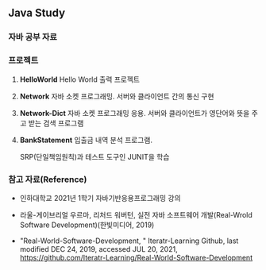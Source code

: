 ## Java Study

### 자바 공부 자료

### 프로젝트

1. __HelloWorld__
   Hello World 출력 프로젝트

2. __Network__
   자바 소켓 프로그래밍.
   서버와 클라이언트 간의 통신 구현

3. __Network-Dict__
   자바 소켓 프로그래밍 응용.
   서버와 클라이언트가 영단어와 뜻을 주고 받는 검색 프로그램

4. __BankStatement__
   입출금 내역 분석 프로그램.

   SRP(단일책임원칙)과 테스트 도구인 JUNIT을 학습



### 참고 자료(Reference)

- 인하대학교 2021년 1학기 자바기반응용프로그래밍 강의

- 라울-게이브리얼 우르마, 리처드 워버턴, 실전 자바 소프트웨어 개발(Real-Wrold Software Development)(한빛미디어, 2019)

- "Real-World-Software-Development, " Iteratr-Learning Github, last modified DEC 24, 2019, accessed JUL 20, 2021, https://github.com/Iteratr-Learning/Real-World-Software-Development



